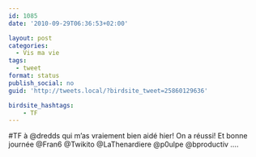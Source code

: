 ```yaml
---
id: 1085
date: '2010-09-29T06:36:53+02:00'

layout: post
categories:
  - Vis ma vie
tags:
  - tweet
format: status
publish_social: no
guid: 'http://tweets.local/?birdsite_tweet=25860129636'

birdsite_hashtags:
    - TF
---
```


\#TF à @dredds qui m’as vraiement bien aidé hier! On a réussi! Et bonne journée @Fran6 @Twikito @LaThenardiere @p0ulpe @bproductiv ….